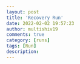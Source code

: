 ```yaml
---
layout: post
title: 'Recovery Run'
date: 2022-02-02 19:57:23
author: multishiv19
comments: true
category: [runs]
tags: [Run]
description: 
---
```


<div width='100%' class='strava-embed-placeholder' data-embed-type='activity' data-embed-id='6618618618'></div>
<script src='https://strava-embeds.com/embed.js'></script>
